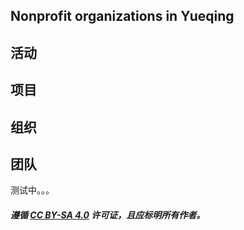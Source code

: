 ## Nonprofit organizations in Yueqing

## 活动

## 项目

## 组织

## 团队
  
  
测试中。。。
  
  
##### 遵循 [CC BY-SA 4.0](https://creativecommons.org/licenses/by-sa/4.0/) 许可证，且应标明所有作者。
